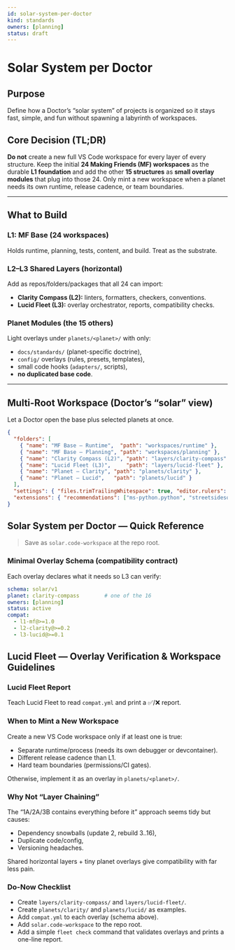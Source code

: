```yaml
---
id: solar-system-per-doctor
kind: standards
owners: [planning]
status: draft
---
```


# Solar System per Doctor

## Purpose
Define how a Doctor’s “solar system” of projects is organized so it stays fast, simple, and fun without spawning a labyrinth of workspaces.

## Core Decision (TL;DR)
**Do not** create a new full VS Code workspace for every layer of every structure. Keep the initial **24 Making Friends (MF) workspaces** as the durable **L1 foundation** and add the other **15 structures** as **small overlay modules** that plug into those 24. Only mint a new workspace when a planet needs its own runtime, release cadence, or team boundaries.

---

## What to Build

### L1: MF Base (24 workspaces)
Holds runtime, planning, tests, content, and build. Treat as the substrate.

### L2–L3 Shared Layers (horizontal)
Add as repos/folders/packages that all 24 can import:
- **Clarity Compass (L2):** linters, formatters, checkers, conventions.
- **Lucid Fleet (L3):** overlay orchestrator, reports, compatibility checks.

### Planet Modules (the 15 others)
Light overlays under `planets/<planet>/` with only:
- `docs/standards/` (planet-specific doctrine),
- `config/` overlays (rules, presets, templates),
- small code hooks (`adapters/`, scripts),
- **no duplicated base code**.

---

## Multi-Root Workspace (Doctor’s “solar” view)
Let a Doctor open the base plus selected planets at once.

```json
{
  "folders": [
    { "name": "MF Base — Runtime",  "path": "workspaces/runtime" },
    { "name": "MF Base — Planning", "path": "workspaces/planning" },
    { "name": "Clarity Compass (L2)", "path": "layers/clarity-compass" },
    { "name": "Lucid Fleet (L3)",     "path": "layers/lucid-fleet" },
    { "name": "Planet — Clarity", "path": "planets/clarity" },
    { "name": "Planet — Lucid",   "path": "planets/lucid" }
  ],
  "settings": { "files.trimTrailingWhitespace": true, "editor.rulers": [100] },
  "extensions": { "recommendations": ["ms-python.python", "streetsidesoftware.code-spell-checker"] }
}
```

## Solar System per Doctor — Quick Reference

> Save as `solar.code-workspace` at the repo root.

### Minimal Overlay Schema (compatibility contract)

Each overlay declares what it needs so L3 can verify:

```yaml
schema: solar/v1
planet: clarity-compass        # one of the 16
owners: [planning]
status: active
compat:
  - l1-mf@>=1.0
  - l2-clarity@>=0.2
  - l3-lucid@>=0.1
```

## Lucid Fleet — Overlay Verification & Workspace Guidelines

### Lucid Fleet Report
Teach Lucid Fleet to read `compat.yml` and print a ✅/❌ report.

### When to Mint a New Workspace
Create a new VS Code workspace only if at least one is true:
- Separate runtime/process (needs its own debugger or devcontainer).
- Different release cadence than L1.
- Hard team boundaries (permissions/CI gates).

Otherwise, implement it as an overlay in `planets/<planet>/`.

### Why Not “Layer Chaining”
The “1A/2A/3B contains everything before it” approach seems tidy but causes:
- Dependency snowballs (update 2, rebuild 3..16),
- Duplicate code/config,
- Versioning headaches.

Shared horizontal layers + tiny planet overlays give compatibility with far less pain.

### Do-Now Checklist
- Create `layers/clarity-compass/` and `layers/lucid-fleet/`.
- Create `planets/clarity/` and `planets/lucid/` as examples.
- Add `compat.yml` to each overlay (schema above).
- Add `solar.code-workspace` to the repo root.
- Add a simple `fleet check` command that validates overlays and prints a one-line report.
